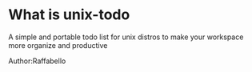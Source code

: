 # What is unix-todo
A simple and portable todo list for unix distros to make your workspace more organize and productive

Author:Raffabello
